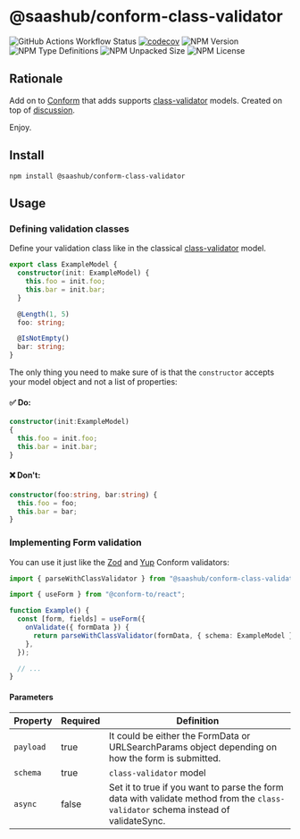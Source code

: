 # @saashub/conform-class-validator

![GitHub Actions Workflow Status](https://img.shields.io/github/actions/workflow/status/saashub-it/conform-class-validator/main.yml) [![codecov](https://codecov.io/gh/saashub-it/conform-class-validator/graph/badge.svg?token=DQ52A2QT51)](https://codecov.io/gh/saashub-it/conform-class-validator)
 ![NPM Version](https://img.shields.io/npm/v/%40saashub%2Fconform-class-validator)
![NPM Type Definitions](https://img.shields.io/npm/types/%40saashub%2Fconform-class-validator) ![NPM Unpacked Size](https://img.shields.io/npm/unpacked-size/%40saashub%2Fconform-class-validator) ![NPM License](https://img.shields.io/npm/l/%40saashub%2Fconform-class-validator)

## Rationale

Add on to [Conform](https://github.com/edmundhung/conform) that adds
supports [class-validator](https://github.com/typestack/class-validator) models. Created on top
of [discussion](https://github.com/edmundhung/conform/pull/736).

Enjoy.

## Install

    npm install @saashub/conform-class-validator

## Usage

### Defining validation classes

Define your validation class like in the classical [class-validator](https://github.com/typestack/class-validator)
model.

```ts
export class ExampleModel {
  constructor(init: ExampleModel) {
    this.foo = init.foo;
    this.bar = init.bar;
  }

  @Length(1, 5)
  foo: string;

  @IsNotEmpty()
  bar: string;
}
```

The only thing you need to make sure of is that the `constructor` accepts your model object and not a list of
properties:

#### ✅ Do:

```ts
constructor(init:ExampleModel)
{
  this.foo = init.foo;
  this.bar = init.bar;
}
```

#### ❌ Don't:

```ts
constructor(foo:string, bar:string) {
  this.foo = foo;
  this.bar = bar;
}
```

### Implementing Form validation

You can use it just like the [Zod](https://conform.guide/api/zod/parseWithZod)
and [Yup](https://conform.guide/api/yup/parseWithYup) Conform validators:

```ts
import { parseWithClassValidator } from "@saashub/conform-class-validator";

import { useForm } from "@conform-to/react";

function Example() {
  const [form, fields] = useForm({
    onValidate({ formData }) {
      return parseWithClassValidator(formData, { schema: ExampleModel });
    },
  });

  // ...
}
```

#### Parameters

| Property  | Required | Definition                                                                                                                        |
| --------- | -------- | --------------------------------------------------------------------------------------------------------------------------------- |
| `payload` | true     | It could be either the FormData or URLSearchParams object depending on how the form is submitted.                                 |
| `schema`  | true     | `class-validator` model                                                                                                           |
| `async`   | false    | Set it to true if you want to parse the form data with validate method from the `class-validator` schema instead of validateSync. |
